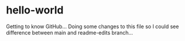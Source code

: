 # hello-world
Getting to know GitHub...
Doing some changes to this file so I could see difference between main and readme-edits branch...
